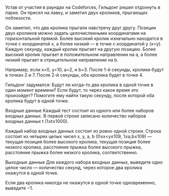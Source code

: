 Устав от участия в раундах на Codeforces, Гильдонг решил отдохнуть в парке. Он присел на лавку, и заметил двух кроликов, прыгающих поблизости.

Он заметил, что два кролика прыгали навстречу друг другу. Позиции двух кроликов можно задать целочисленными координатами на горизонтальной прямой. Более высокий кролик изначально находится в точке с координатой x, а более низкий — в точке с координатой y (x<y). Каждую секунду, каждый кролик прыгает на другую позицию. Более высокий кролик прыгает в положительном направлении на a, а более низкий прыгает в отрицательном направлении на b.


Например, если x=0, y=10, a=2, и b=3. После 1-й секунды, кролики будут в точках 2 и 7. После 2-й секунды, оба кролика будет в точке 4.

Гильдонг задумался: Будут ли когда-то два кролика в одной точке в один момент времени? Если будут, то через какое время это произойдет? Помогите ему найти такую секунду, после которой оба кролика будут в одной точке.

Входные данные
Каждый тест состоит из одного или более наборов входных данных. В первой строке записано количество наборов входных данных t (1≤t≤1000).

Каждый набор входных данных состоит из ровно одной строки. Строка состоит из четырех целых чисел x, y, a, b (0≤x<y≤109, 1≤a,b≤109) — текущая позиция более высокого кролика, текущая позиция более низкого кролика, расстояние прыжка более высокого прыжка, расстояние прыжка более низкого кролика, соответственно.

Выходные данные
Для каждого набора входных данных, выведите одно целое число — количество секунд, через которое два кролика окажутся в одной точке.

Если два кролика никогда не окажутся в одной точке одновременно, выведите −1.